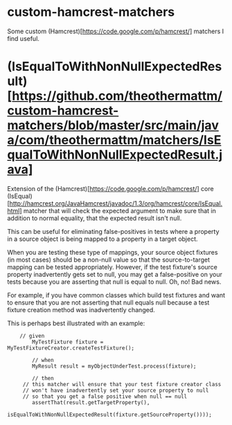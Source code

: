 custom-hamcrest-matchers
========================

Some custom (Hamcrest)[https://code.google.com/p/hamcrest/] matchers I find useful.

# (IsEqualToWithNonNullExpectedResult)[https://github.com/theothermattm/custom-hamcrest-matchers/blob/master/src/main/java/com/theothermattm/matchers/IsEqualToWithNonNullExpectedResult.java]

Extension of the (Hamcrest)[https://code.google.com/p/hamcrest/] core (IsEqual)[http://hamcrest.org/JavaHamcrest/javadoc/1.3/org/hamcrest/core/IsEqual.html] matcher that will check the expected argument to make
sure that in addition to normal equality, that the expected result isn't
null.

This can be useful for eliminating false-positives in tests where a property
in a source object is being mapped to a property in a target object.

When you are testing these type of mappings, your source object fixtures (in
most cases) should be a non-null value so that the source-to-target mapping
can be tested appropriately. However, if the test fixture's source property
inadvertently gets set to null, you may get a false-positive on your tests
because you are asserting that null is equal to null. Oh, no! Bad news.

For example, if you have common classes which build test fixtures and want to
ensure that you are not asserting that null equals null because a test
fixture creation method was inadvertently changed.

This is perhaps best illustrated with an example:
```
  	// given 
		MyTestFixture fixture = MyTestFixtureCreator.createTestFixture();
	 
		// when 
		MyResult result = myObjectUnderTest.process(fixture);
	 
		// then 
     // this matcher will ensure that your test fixture creator class
     // won't have inadvertently set your source property to null
     // so that you get a false positive when null == null
		assertThat(result.getTargetProperty(),
			 isEqualToWithNonNullExpectedResult(fixture.getSourceProperty())));
```
